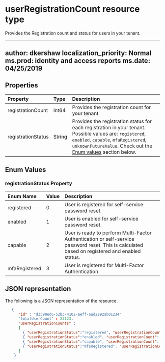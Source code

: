 # userRegistrationCount resource type
Provides the Registration count and status for users in your tenant.

---
author: dkershaw
localization_priority: Normal
ms.prod: identity and access reports
ms.date: 04/25/2019
---


## Properties
| Property     | Type        | Description |
|:-------------|:------------|:------------|
|registrationCount|Int64| Provides the registration count for your tenant|
|registrationStatus|String|Provides the registration status for each registration in your tenant. Possible values are: `registered`, `enabled`, `capable`, `mfaRegistered`, `unknownFutureValue`. Check out the [Enum values](#Enum-values-Details) section below.|

## Enum Values 

### registrationStatus Property
| Enum Name | Value | Description
| :---------|:-------|:----------
registered|	0| User is registered for self-service password reset.	
enabled|	1	| User is enabled for self-service password reset. 
capable|	2	| User is ready to perform Multi-Factor Authentication or self-service password reset. This is calculated based on registered and enabled status.
mfaRegistered|	3	| User is registered for Multi-Factor Authentication.




## JSON representation

The following is a JSON representation of the resource.

<!-- {
  "blockType": "resource",
  "optionalProperties": [

  ],
  "@odata.type": "microsoft.graph.userRegistrationCount"
}-->

```json
   {
      "id" : "d3590ed6-52b3-4102-aeff-aad2292ab01234"
      "totalUserCount" : 23123,
      "userRegistrationCounts" :
      [
        { "userRegistrationStatus":"registered", "userRegistrationCount": 23423 },
        { "userRegistrationStatus":"enabled", "userRegistrationCount": 4234 },
        { "userRegistrationStatus":"capable", "userRegistrationCount": 323 },
        { "userRegistrationStatus":"mfaRegistered", "userRegistrationCount": 33 },
      ]
    }
```

<!-- uuid: 8fcb5dbc-d5aa-4681-8e31-b001d5168d79
2015-10-25 14:57:30 UTC -->
<!-- {
  "type": "#page.annotation",
  "description": "userRegistrationCount resource",
  "keywords": "",
  "section": "documentation",
  "tocPath": ""
}-->
